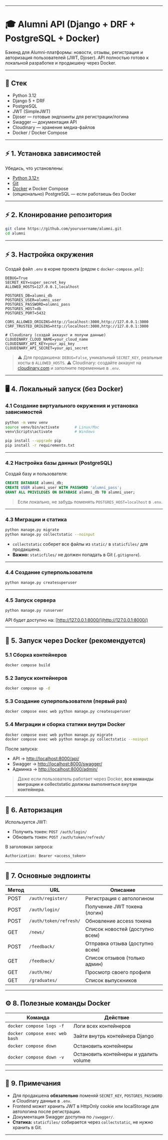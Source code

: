 
---

# 🎓 Alumni API (Django + DRF + PostgreSQL + Docker)

Бэкенд для Alumni-платформы: новости, отзывы, регистрация и авторизация пользователей (JWT, Djoser).
API полностью готово к локальной разработке и продакшену через Docker.

---

## 📌 Стек

* Python 3.12
* Django 5 + DRF
* PostgreSQL
* JWT (SimpleJWT)
* Djoser — готовые эндпоинты для регистрации/логина
* Swagger — документация API
* Cloudinary — хранение медиа-файлов
* Docker / Docker Compose

---

## ⚡️ 1. Установка зависимостей

Убедись, что установлены:

* [Python 3.12+](https://www.python.org/downloads/)
* [Git](https://git-scm.com/downloads)
* [Docker](https://www.docker.com/) и Docker Compose
* (опционально) PostgreSQL — если работаешь без Docker

---

## ⚡️ 2. Клонирование репозитория

```bash
git clone https://github.com/yourusername/alumni.git
cd alumni
```

---

## ⚡️ 3. Настройка окружения

Создай файл `.env` в корне проекта (рядом с `docker-compose.yml`):

```env
DEBUG=True
SECRET_KEY=super_secret_key
ALLOWED_HOSTS=127.0.0.1,localhost

POSTGRES_DB=alumni_db
POSTGRES_USER=alumni_user
POSTGRES_PASSWORD=alumni_pass
POSTGRES_HOST=db
POSTGRES_PORT=5432

CORS_ALLOWED_ORIGINS=http://localhost:3000,http://127.0.0.1:3000
CSRF_TRUSTED_ORIGINS=http://localhost:3000,http://127.0.0.1:3000

# Cloudinary (создай аккаунт и получи данные)
CLOUDINARY_CLOUD_NAME=your_cloud_name
CLOUDINARY_API_KEY=your_api_key
CLOUDINARY_API_SECRET=your_api_secret
```

> ⚠️ Для продакшена: `DEBUG=False`, уникальный `SECRET_KEY`, реальные хосты в `ALLOWED_HOSTS`.
> ⚠️ Cloudinary: создайте аккаунт на [cloudinary.com](https://cloudinary.com/) и заполните переменные в `.env`.

---

## 🖥 4. Локальный запуск (без Docker)

### 4.1 Создание виртуального окружения и установка зависимостей

```bash
python -m venv venv
source venv/bin/activate       # Linux/Mac
venv\Scripts\activate          # Windows

pip install --upgrade pip
pip install -r requirements.txt
```

---

### 4.2 Настройка базы данных (PostgreSQL)

Создай базу и пользователя:

```sql
CREATE DATABASE alumni_db;
CREATE USER alumni_user WITH PASSWORD 'alumni_pass';
GRANT ALL PRIVILEGES ON DATABASE alumni_db TO alumni_user;
```

> Если локально, не забудь поменять `POSTGRES_HOST=localhost` в `.env`.

---

### 4.3 Миграции и статика

```bash
python manage.py migrate
python manage.py collectstatic --noinput
```

* `collectstatic` соберет все файлы из `static/` в `staticfiles/` для продакшена.
* **Важно:** `staticfiles/` не должен попадать в Git (`.gitignore`).

---

### 4.4 Создание суперпользователя

```bash
python manage.py createsuperuser
```

---

### 4.5 Запуск сервера

```bash
python manage.py runserver
```

API будет доступно на: [http://127.0.0.1:8000/](http://127.0.0.1:8000/)

---

## 🐳 5. Запуск через Docker (рекомендуется)

### 5.1 Сборка контейнеров

```bash
docker compose build
```

### 5.2 Запуск контейнеров

```bash
docker compose up -d
```

### 5.3 Создание суперпользователя (первый раз)

```bash
docker compose exec web python manage.py createsuperuser
```

### 5.4 Миграции и сборка статики внутри Docker

```bash
docker compose exec web python manage.py migrate
docker compose exec web python manage.py collectstatic --noinput
```

После запуска:

* API → [http://localhost:8000/api/](http://localhost:8000/api/)
* Swagger → [http://localhost:8000/swagger/](http://localhost:8000/swagger/)
* Админка → [http://localhost:8000/admin/](http://localhost:8000/admin/)

> Даже если пользователь работает через Docker, **все команды миграции и collectstatic должны выполняться внутри контейнера**.

---

## 🔑 6. Авторизация

Используется JWT:

* Получить токен: `POST /auth/login/`
* Обновить токен: `POST /auth/token/refresh/`

В заголовках запроса:

```
Authorization: Bearer <access_token>
```

---

## 📂 7. Основные эндпоинты

| Метод | URL                    | Описание                        |
| ----- | ---------------------- | ------------------------------- |
| POST  | `/auth/register/`      | Регистрация с автологином       |
| POST  | `/auth/login/`         | Получение JWT токена (логин)    |
| POST  | `/auth/token/refresh/` | Обновление access токена        |
| GET   | `/news/`               | Список новостей (доступно всем) |
| POST  | `/feedback/`           | Отправка отзыва (доступно всем) |
| GET   | `/feedback/`           | Список отзывов (только админ)   |
| GET   | `/auth/me/`            | Просмотр своего профиля         |
| GET   | `/graduates/`          | Список выпускников              |

---

## ⚙️ 8. Полезные команды Docker

| Команда                        | Действие                               |
| ------------------------------ | -------------------------------------- |
| `docker compose logs -f`       | Логи всех контейнеров                  |
| `docker compose exec web bash` | Зайти внутрь контейнера Django         |
| `docker compose down`          | Остановить контейнеры                  |
| `docker compose down -v`       | Остановить контейнеры и удалить volume |

---

## 📝 9. Примечания

* Для продакшена **обязательно** поменяй `SECRET_KEY`, `POSTGRES_PASSWORD` и Cloudinary данные в `.env`.
* Frontend может хранить JWT в HttpOnly cookie или localStorage для автологина после регистрации.
* Документация Swagger доступна по `/swagger/`.
* **Статика:** `staticfiles/` собирается через `collectstatic`, не нужно хранить в Git.

---
